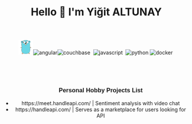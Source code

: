 

<h1 align="center">Hello 👋 I'm Yiğit ALTUNAY</h1>
<h3 align="center">&nbsp;</h3>
<p align="center"><img src="https://raw.githubusercontent.com/devicons/devicon/master/icons/go/go-original.svg" alt="go" width="40" height="40" /><img src="https://www.vectorlogo.zone/logos/angular/angular-icon.svg" alt="angular" width="40" height="40" /><img src="https://www.vectorlogo.zone/logos/couchbase/couchbase-ar21.svg" alt="couchbase" width="40" height="40" />&nbsp; <img src="https://svgshare.com/i/SQ9.svg" alt="javascript" width="40" height="40" /> &nbsp;<img src="https://svgshare.com/i/SQm.svg" alt="python" width="40" height="40" /> <img src="https://svgshare.com/i/SPL.svg" alt="docker" width="40" height="40" />&nbsp;</p>
<p align="center">&nbsp;</p>
<p align="center">&nbsp;</p>
<ul>
  <h3 align="center"style="font-family: 'Raleway', sans-serif;">Personal Hobby Projects List</h3>
  <li align="center">https://meet.handleapi.com/ | Sentiment analysis with video chat</li>
  <li align="center">https://handleapi.com/ | Serves as a marketplace for users looking for API</li>
</ul>

<!--
**yigitaltunay/yigitaltunay** is a ✨ _special_ ✨ repository because its `README.md` (this file) appears on your GitHub profile.
- 🔭 I’m currently working on ...
- 🌱 I’m currently learning ...
- 👯 I’m looking to collaborate on ...
- 🤔 I’m looking for help with ...
- 💬 Ask me about ...
- 📫 How to reach me: ...
- 😄 Pronouns: ...
- ⚡ Fun fact: ...
Here are some ideas to get you started:
### Hi there 👋
-->
